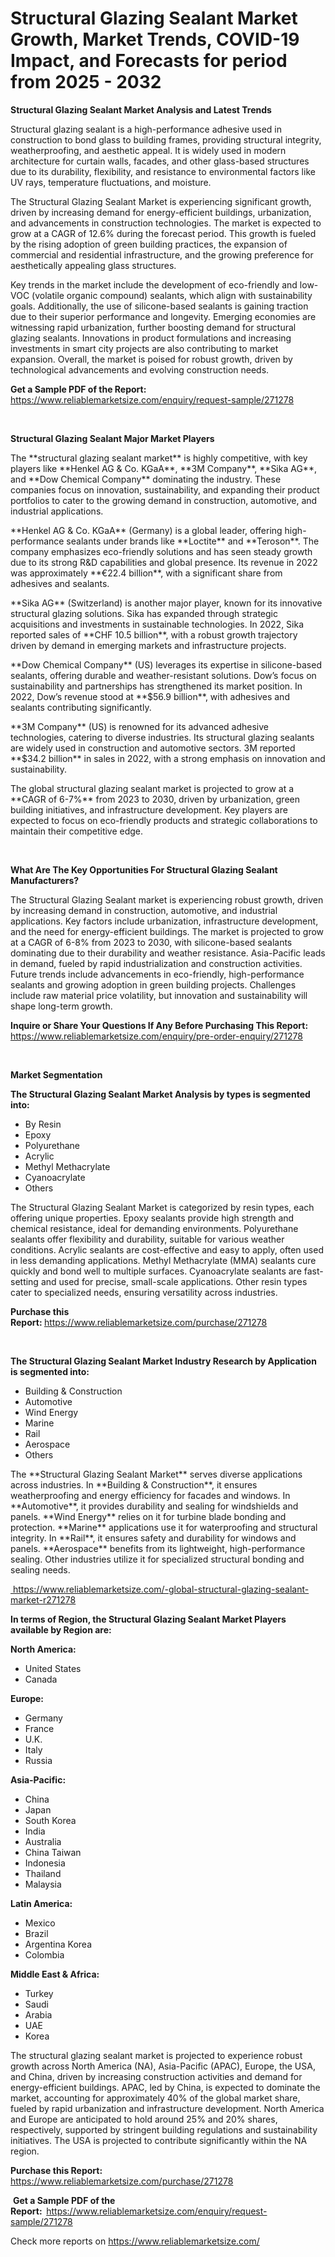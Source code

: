 <p><h1>Structural Glazing Sealant Market Growth, Market Trends, COVID-19 Impact, and Forecasts for period from 2025 - 2032</h1></p><p><strong>Structural Glazing Sealant Market Analysis and Latest Trends</strong></p>
<p><p>Structural glazing sealant is a high-performance adhesive used in construction to bond glass to building frames, providing structural integrity, weatherproofing, and aesthetic appeal. It is widely used in modern architecture for curtain walls, facades, and other glass-based structures due to its durability, flexibility, and resistance to environmental factors like UV rays, temperature fluctuations, and moisture.</p><p>The Structural Glazing Sealant Market is experiencing significant growth, driven by increasing demand for energy-efficient buildings, urbanization, and advancements in construction technologies. The market is expected to grow at a CAGR of 12.6% during the forecast period. This growth is fueled by the rising adoption of green building practices, the expansion of commercial and residential infrastructure, and the growing preference for aesthetically appealing glass structures.</p><p>Key trends in the market include the development of eco-friendly and low-VOC (volatile organic compound) sealants, which align with sustainability goals. Additionally, the use of silicone-based sealants is gaining traction due to their superior performance and longevity. Emerging economies are witnessing rapid urbanization, further boosting demand for structural glazing sealants. Innovations in product formulations and increasing investments in smart city projects are also contributing to market expansion. Overall, the market is poised for robust growth, driven by technological advancements and evolving construction needs.</p></p>
<p><strong>Get a Sample PDF of the Report:&nbsp;</strong> <a href="https://www.reliablemarketsize.com/enquiry/request-sample/271278?utm_campaign=1103&utm_medium=2&utm_source=Github&utm_content=ia&utm_term=21012025&utm_id=structural-glazing-sealant">https://www.reliablemarketsize.com/enquiry/request-sample/271278</a></p>
<p>&nbsp;</p>
<p><strong>Structural Glazing Sealant Major Market Players</strong></p>
<p><p>The **structural glazing sealant market** is highly competitive, with key players like **Henkel AG & Co. KGaA**, **3M Company**, **Sika AG**, and **Dow Chemical Company** dominating the industry. These companies focus on innovation, sustainability, and expanding their product portfolios to cater to the growing demand in construction, automotive, and industrial applications.</p><p>**Henkel AG & Co. KGaA** (Germany) is a global leader, offering high-performance sealants under brands like **Loctite** and **Teroson**. The company emphasizes eco-friendly solutions and has seen steady growth due to its strong R&D capabilities and global presence. Its revenue in 2022 was approximately **€22.4 billion**, with a significant share from adhesives and sealants.</p><p>**Sika AG** (Switzerland) is another major player, known for its innovative structural glazing solutions. Sika has expanded through strategic acquisitions and investments in sustainable technologies. In 2022, Sika reported sales of **CHF 10.5 billion**, with a robust growth trajectory driven by demand in emerging markets and infrastructure projects.</p><p>**Dow Chemical Company** (US) leverages its expertise in silicone-based sealants, offering durable and weather-resistant solutions. Dow’s focus on sustainability and partnerships has strengthened its market position. In 2022, Dow’s revenue stood at **$56.9 billion**, with adhesives and sealants contributing significantly.</p><p>**3M Company** (US) is renowned for its advanced adhesive technologies, catering to diverse industries. Its structural glazing sealants are widely used in construction and automotive sectors. 3M reported **$34.2 billion** in sales in 2022, with a strong emphasis on innovation and sustainability.</p><p>The global structural glazing sealant market is projected to grow at a **CAGR of 6-7%** from 2023 to 2030, driven by urbanization, green building initiatives, and infrastructure development. Key players are expected to focus on eco-friendly products and strategic collaborations to maintain their competitive edge.</p></p>
<p>&nbsp;</p>
<p><strong>What Are The Key Opportunities For Structural Glazing Sealant Manufacturers?</strong></p>
<p><p>The Structural Glazing Sealant market is experiencing robust growth, driven by increasing demand in construction, automotive, and industrial applications. Key factors include urbanization, infrastructure development, and the need for energy-efficient buildings. The market is projected to grow at a CAGR of 6-8% from 2023 to 2030, with silicone-based sealants dominating due to their durability and weather resistance. Asia-Pacific leads in demand, fueled by rapid industrialization and construction activities. Future trends include advancements in eco-friendly, high-performance sealants and growing adoption in green building projects. Challenges include raw material price volatility, but innovation and sustainability will shape long-term growth.</p></p>
<p><strong>Inquire or Share Your Questions If Any Before Purchasing This Report:</strong> <a href="https://www.reliablemarketsize.com/enquiry/pre-order-enquiry/271278?utm_campaign=1103&utm_medium=2&utm_source=Github&utm_content=ia&utm_term=21012025&utm_id=structural-glazing-sealant">https://www.reliablemarketsize.com/enquiry/pre-order-enquiry/271278</a></p>
<p>&nbsp;</p>
<p><strong>Market Segmentation</strong></p>
<p><strong>The Structural Glazing Sealant Market Analysis by types is segmented into:</strong></p>
<p><ul><li>By Resin</li><li>Epoxy</li><li>Polyurethane</li><li>Acrylic</li><li>Methyl Methacrylate</li><li>Cyanoacrylate</li><li>Others</li></ul></p>
<p><p>The Structural Glazing Sealant Market is categorized by resin types, each offering unique properties. Epoxy sealants provide high strength and chemical resistance, ideal for demanding environments. Polyurethane sealants offer flexibility and durability, suitable for various weather conditions. Acrylic sealants are cost-effective and easy to apply, often used in less demanding applications. Methyl Methacrylate (MMA) sealants cure quickly and bond well to multiple surfaces. Cyanoacrylate sealants are fast-setting and used for precise, small-scale applications. Other resin types cater to specialized needs, ensuring versatility across industries.</p></p>
<p><strong>Purchase this Report:&nbsp;</strong><a href="https://www.reliablemarketsize.com/purchase/271278?utm_campaign=1103&utm_medium=2&utm_source=Github&utm_content=ia&utm_term=21012025&utm_id=structural-glazing-sealant">https://www.reliablemarketsize.com/purchase/271278</a></p>
<p>&nbsp;</p>
<p><strong>The Structural Glazing Sealant Market Industry Research by Application is segmented into:</strong></p>
<p><ul><li>Building & Construction</li><li>Automotive</li><li>Wind Energy</li><li>Marine</li><li>Rail</li><li>Aerospace</li><li>Others</li></ul></p>
<p><p>The **Structural Glazing Sealant Market** serves diverse applications across industries. In **Building & Construction**, it ensures weatherproofing and energy efficiency for facades and windows. In **Automotive**, it provides durability and sealing for windshields and panels. **Wind Energy** relies on it for turbine blade bonding and protection. **Marine** applications use it for waterproofing and structural integrity. In **Rail**, it ensures safety and durability for windows and panels. **Aerospace** benefits from its lightweight, high-performance sealing. Other industries utilize it for specialized structural bonding and sealing needs.</p></p>
<p><a href="https://www.reliablemarketsize.com/-global-structural-glazing-sealant-market-r271278?utm_campaign=1103&utm_medium=2&utm_source=Github&utm_content=ia&utm_term=21012025&utm_id=structural-glazing-sealant">&nbsp;https://www.reliablemarketsize.com/-global-structural-glazing-sealant-market-r271278</a></p>
<p><strong>In terms of Region, the Structural Glazing Sealant Market Players available by Region are:</strong></p>
<p>
    <p> <strong> North America: </strong>
        <ul>
            <li>United States</li>
            <li>Canada</li>
        </ul>
        </p> 
    <p> <strong> Europe: </strong>
        <ul>
            <li>Germany</li>
            <li>France</li>
            <li>U.K.</li>
            <li>Italy</li>
            <li>Russia</li>
        </ul>
        </p> 
    <p> <strong> Asia-Pacific: </strong>
        <ul>
            <li>China</li>
            <li>Japan</li>
            <li>South Korea</li>
            <li>India</li>
            <li>Australia</li>
            <li>China Taiwan</li>
            <li>Indonesia</li>
            <li>Thailand</li>
            <li>Malaysia</li>
        </ul>
        </p> 
    <p> <strong> Latin America: </strong>
        <ul>
            <li>Mexico</li>
            <li>Brazil</li>
            <li>Argentina Korea</li>
            <li>Colombia</li>
        </ul>
        </p> 
    <p> <strong> Middle East & Africa: </strong>
        <ul>
            <li>Turkey</li>
            <li>Saudi</li>
            <li>Arabia</li>
            <li>UAE</li>
            <li>Korea</li>
        </ul>
    </p>
    </p>
<p><p>The structural glazing sealant market is projected to experience robust growth across North America (NA), Asia-Pacific (APAC), Europe, the USA, and China, driven by increasing construction activities and demand for energy-efficient buildings. APAC, led by China, is expected to dominate the market, accounting for approximately 40% of the global market share, fueled by rapid urbanization and infrastructure development. North America and Europe are anticipated to hold around 25% and 20% shares, respectively, supported by stringent building regulations and sustainability initiatives. The USA is projected to contribute significantly within the NA region.</p></p>
<p><strong>Purchase this Report: </strong><a href="https://www.reliablemarketsize.com/purchase/271278?utm_campaign=1103&utm_medium=2&utm_source=Github&utm_content=ia&utm_term=21012025&utm_id=structural-glazing-sealant">https://www.reliablemarketsize.com/purchase/271278</a></p>
<p>&nbsp;<strong>Get a Sample PDF of the Report:&nbsp;&nbsp;</strong><a href="https://www.reliablemarketsize.com/enquiry/request-sample/271278?utm_campaign=1103&utm_medium=2&utm_source=Github&utm_content=ia&utm_term=21012025&utm_id=structural-glazing-sealant">https://www.reliablemarketsize.com/enquiry/request-sample/271278</a></p>
<p><strong></strong></p>
<p>Check more reports on <a href="https://www.reliablemarketsize.com/?utm_campaign=1103&utm_medium=2&utm_source=Github&utm_content=ia&utm_term=21012025&utm_id=structural-glazing-sealant">https://www.reliablemarketsize.com/</a></p>